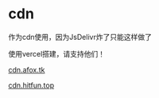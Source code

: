 # cdn
作为cdn使用，因为JsDelivr炸了只能这样做了

使用vercel搭建，请支持他们！

[cdn.afox.tk](https://cdn.afox.tk)

[cdn.hitfun.top](https://cdn.hitfun.top)
